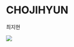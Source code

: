 # CHOJIHYUN
최지현

<img src="https://img.shields.io/badge/html5-#E34F26?style=for-the-badge&logo=html5&logoColor=white">
